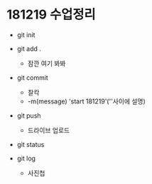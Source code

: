 # 181219 수업정리

* git init

* git add .

  * 잠깐 여기 봐봐

* git commit

  * 찰칵
  * -m(message) 'start 181219'(''사이에 설명)

* git push

  * 드라이브 업로드

* git status

* git log

  * 사진첩


